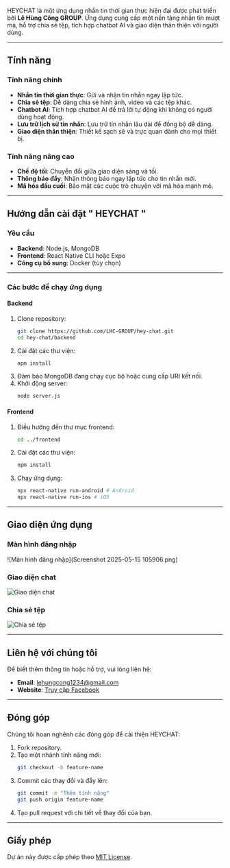 HEYCHAT là một ứng dụng nhắn tin thời gian thực hiện đại được phát triển bởi **Lê Hùng Công GROUP**. Ứng dụng cung cấp một nền tảng nhắn tin mượt mà, hỗ trợ chia sẻ tệp, tích hợp chatbot AI và giao diện thân thiện với người dùng.

---

## Tính năng

### Tính năng chính
- **Nhắn tin thời gian thực**: Gửi và nhận tin nhắn ngay lập tức.
- **Chia sẻ tệp**: Dễ dàng chia sẻ hình ảnh, video và các tệp khác.
- **Chatbot AI**: Tích hợp chatbot AI để trả lời tự động khi không có người dùng hoạt động.
- **Lưu trữ lịch sử tin nhắn**: Lưu trữ tin nhắn lâu dài để đồng bộ dễ dàng.
- **Giao diện thân thiện**: Thiết kế sạch sẽ và trực quan dành cho mọi thiết bị.

### Tính năng nâng cao
- **Chế độ tối**: Chuyển đổi giữa giao diện sáng và tối.
- **Thông báo đẩy**: Nhận thông báo ngay lập tức cho tin nhắn mới.
- **Mã hóa đầu cuối**: Bảo mật các cuộc trò chuyện với mã hóa mạnh mẽ.

---

## Hướng dẫn cài đặt " HEYCHAT "

### Yêu cầu
- **Backend**: Node.js, MongoDB
- **Frontend**: React Native CLI hoặc Expo
- **Công cụ bổ sung**: Docker (tùy chọn)

---

### Các bước để chạy ứng dụng

#### Backend
1. Clone repository:
   ```bash
   git clone https://github.com/LHC-GROUP/hey-chat.git
   cd hey-chat/backend
   ```
2. Cài đặt các thư viện:
   ```bash
   npm install
   ```
3. Đảm bảo MongoDB đang chạy cục bộ hoặc cung cấp URI kết nối.
4. Khởi động server:
   ```bash
   node server.js
   ```

#### Frontend
1. Điều hướng đến thư mục frontend:
   ```bash
   cd ../frontend
   ```
2. Cài đặt các thư viện:
   ```bash
   npm install
   ```
3. Chạy ứng dụng:
   ```bash
   npx react-native run-android # Android
   npx react-native run-ios # iOS
   ```

---

## Giao diện ứng dụng

### Màn hình đăng nhập
![Màn hình đăng nhập](Screenshot 2025-05-15 105906.png)

### Giao diện chat
![Giao diện chat](assets/chat_interface.png)

### Chia sẻ tệp
![Chia sẻ tệp](assets/file_sharing.png)

---

## Liên hệ với chúng tôi

Để biết thêm thông tin hoặc hỗ trợ, vui lòng liên hệ:
- **Email**: [lehungcong1234@gmail.com](mailto:lehungcong1234@gmail.com)
- **Website**: [Truy cập Facebook](https://www.facebook.com/share/194zSfg21P/)

---

## Đóng góp

Chúng tôi hoan nghênh các đóng góp để cải thiện HEYCHAT:
1. Fork repository.
2. Tạo một nhánh tính năng mới:
   ```bash
   git checkout -b feature-name
   ```
3. Commit các thay đổi và đẩy lên:
   ```bash
   git commit -m "Thêm tính năng"
   git push origin feature-name
   ```
4. Tạo pull request với chi tiết về thay đổi của bạn.

---

## Giấy phép

Dự án này được cấp phép theo [MIT License](LICENSE).
